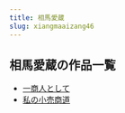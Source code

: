 ```yaml
---
title: 相馬愛蔵
slug: xiangmaaizang46
---
```


## 相馬愛蔵の作品一覧

- [一商人として](yishangrentoshite5a)
- [私の小売商道](sinoxiaomaishangdao88)
